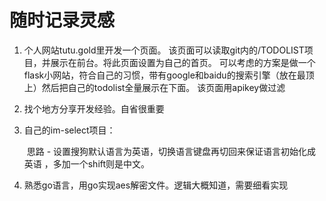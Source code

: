 # 随时记录灵感

1. 个人网站tutu.gold里开发一个页面。
   该页面可以读取git内的/TODOLIST项目，并展示在前台。将此页面设置为自己的首页。
   可以考虑的方案是做一个flask小网站，符合自己的习惯，带有google和baidu的搜索引擎（放在最顶上）然后把自己的todolist全量展示在下面。
   该页面用apikey做过滤

2. 找个地方分享开发经验。自省很重要

3. 自己的im-select项目：

    ​	思路 - 设置搜狗默认语言为英语，切换语言键盘再切回来保证语言初始化成英语 ，多加一个shift则是中文。

4. 熟悉go语言，用go实现aes解密文件。逻辑大概知道，需要细看实现